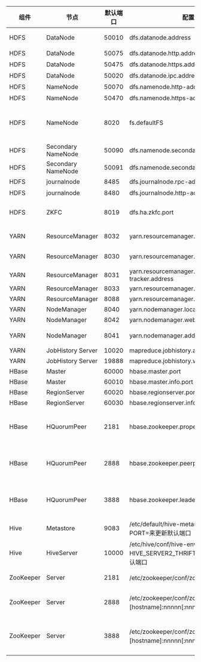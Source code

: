 | 组件        | 节点                 | 默认端口  | 配置                                                                       | 用途说明                                            |
| --------- | ------------------ | ----- | ------------------------------------------------------------------------ | ----------------------------------------------- |
| HDFS      | DataNode           | 50010 | dfs.datanode.address                                                     | datanode服务端口，用于数据传输                             |
| HDFS      | DataNode           | 50075 | dfs.datanode.http.address                                                | http服务的端口                                       |
| HDFS      | DataNode           | 50475 | dfs.datanode.https.address                                               | https服务的端口                                      |
| HDFS      | DataNode           | 50020 | dfs.datanode.ipc.address                                                 | ipc服务的端口                                        |
| HDFS      | NameNode           | 50070 | dfs.namenode.http-address                                                | http服务的端口                                       |
| HDFS      | NameNode           | 50470 | dfs.namenode.https-address                                               | https服务的端口                                      |
| HDFS      | NameNode           | 8020  | fs.defaultFS                                                             | 接收Client连接的RPC端口，用于获取文件系统metadata信息。            |
| HDFS      | Secondary NameNode | 50090 | dfs.namenode.secondary.http-address                                      |                                                 |
| HDFS      | Secondary NameNode | 50091 | dfs.namenode.secondary.https-address                                     |                                                 |
| HDFS      | journalnode        | 8485  | dfs.journalnode.rpc-address                                              | RPC服务                                           |
| HDFS      | journalnode        | 8480  | dfs.journalnode.http-address                                             | HTTP服务                                          |
| HDFS      | ZKFC               | 8019  | dfs.ha.zkfc.port                                                         | ZooKeeper FailoverController，用于NN HA            |
| YARN      | ResourceManager    | 8032  | yarn.resourcemanager.address                                             | RM的applications manager(ASM)端口                  |
| YARN      | ResourceManager    | 8030  | yarn.resourcemanager.scheduler.address                                   | scheduler组件的IPC端口                               |
| YARN      | ResourceManager    | 8031  | yarn.resourcemanager.resource-tracker.address                            | IPC                                             |
| YARN      | ResourceManager    | 8033  | yarn.resourcemanager.admin.address                                       | IPC                                             |
| YARN      | ResourceManager    | 8088  | yarn.resourcemanager.webapp.address                                      | http服务端口                                        |
| YARN      | NodeManager        | 8040  | yarn.nodemanager.localizer.address                                       | localizer IPC                                   |
| YARN      | NodeManager        | 8042  | yarn.nodemanager.webapp.address                                          | http服务端口                                        |
| YARN      | NodeManager        | 8041  | yarn.nodemanager.address                                                 | NM中container manager的端口                         |
| YARN      | JobHistory Server  | 10020 | mapreduce.jobhistory.address                                             | IPC                                             |
| YARN      | JobHistory Server  | 19888 | mapreduce.jobhistory.webapp.address                                      | http服务端口                                        |
| HBase     | Master             | 60000 | hbase.master.port                                                        | IPC                                             |
| HBase     | Master             | 60010 | hbase.master.info.port                                                   | http服务端口                                        |
| HBase     | RegionServer       | 60020 | hbase.regionserver.port                                                  | IPC                                             |
| HBase     | RegionServer       | 60030 | hbase.regionserver.info.port                                             | http服务端口                                        |
| HBase     | HQuorumPeer        | 2181  | hbase.zookeeper.property.clientPort                                      | HBase-managed ZK mode，使用独立的ZooKeeper集群则不会启用该端口。 |
| HBase     | HQuorumPeer        | 2888  | hbase.zookeeper.peerport                                                 | HBase-managed ZK mode，使用独立的ZooKeeper集群则不会启用该端口。 |
| HBase     | HQuorumPeer        | 3888  | hbase.zookeeper.leaderport                                               | HBase-managed ZK mode，使用独立的ZooKeeper集群则不会启用该端口。 |
| Hive      | Metastore          | 9083  | /etc/default/hive-metastore中export PORT=<port>来更新默认端口                    | <br>                                            |
| Hive      | HiveServer         | 10000 | /etc/hive/conf/hive-env.sh中export HIVE_SERVER2_THRIFT_PORT=<port>来更新默认端口 | <br>                                            |
| ZooKeeper | Server             | 2181  | /etc/zookeeper/conf/zoo.cfg中clientPort=<port>                            | 对客户端提供服务的端口                                     |
| ZooKeeper | Server             | 2888  | /etc/zookeeper/conf/zoo.cfg中server.x=[hostname]:nnnnn[:nnnnn]，标蓝部分       | follower用来连接到leader，只在leader上监听该端口。             |
| ZooKeeper | Server             | 3888  | /etc/zookeeper/conf/zoo.cfg中server.x=[hostname]:nnnnn[:nnnnn]，标蓝部分       | 用于leader选举的。只在electionAlg是1,2或3(默认)时需要。         |
